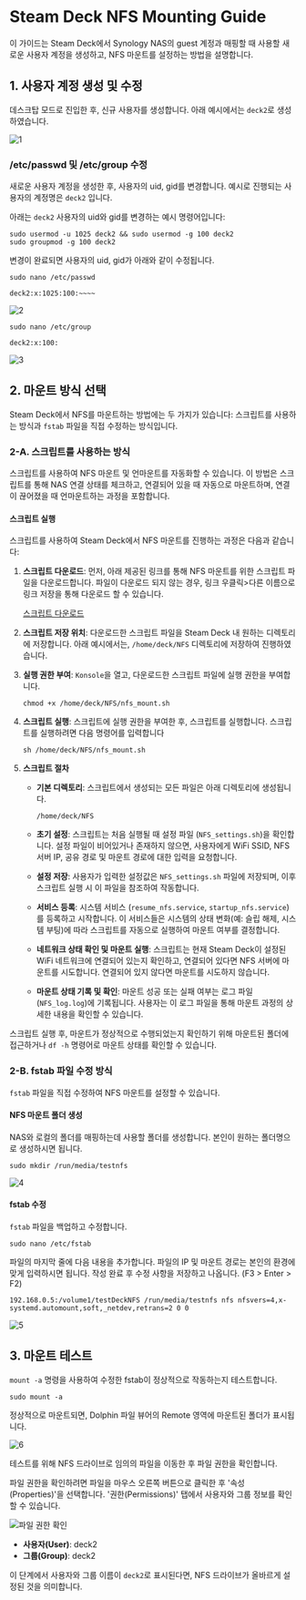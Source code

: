 # Steam Deck NFS Mounting Guide

이 가이드는 Steam Deck에서 Synology NAS의 guest 계정과 매핑할 때 사용할 새로운 사용자 계정을 생성하고, NFS 마운트를 설정하는 방법을 설명합니다.


## 1. 사용자 계정 생성 및 수정
데스크탑 모드로 진입한 후, 신규 사용자를 생성합니다. 아래 예시에서는 `deck2`로 생성하였습니다.

![1](https://user-images.githubusercontent.com/122413511/211694613-fc11aee8-7c80-4a56-bd06-d37731642d43.png)


### /etc/passwd 및 /etc/group 수정
새로운 사용자 계정을 생성한 후, 사용자의 uid, gid를 변경합니다.
예시로 진행되는 사용자의 계정명은 `deck2` 입니다.


아래는 `deck2` 사용자의 uid와 gid를 변경하는 예시 명령어입니다:
```
sudo usermod -u 1025 deck2 && sudo usermod -g 100 deck2
sudo groupmod -g 100 deck2
```

변경이 완료되면 사용자의 uid, gid가 아래와 같이 수정됩니다.

```
sudo nano /etc/passwd

deck2:x:1025:100:~~~~
```
![2](https://user-images.githubusercontent.com/122413511/211694644-762d0216-bf3f-433d-a0cc-8360d5e5c80e.png)


```
sudo nano /etc/group

deck2:x:100:
```
![3](https://user-images.githubusercontent.com/122413511/211694682-e26c8add-ea2d-4f0d-873f-d729ad1d4a22.png)


## 2. 마운트 방식 선택

Steam Deck에서 NFS를 마운트하는 방법에는 두 가지가 있습니다: 스크립트를 사용하는 방식과 `fstab` 파일을 직접 수정하는 방식입니다. 


### 2-A. 스크립트를 사용하는 방식

스크립트를 사용하여 NFS 마운트 및 언마운트를 자동화할 수 있습니다. 이 방법은 스크립트를 통해 NAS 연결 상태를 체크하고, 연결되어 있을 때 자동으로 마운트하며, 연결이 끊어졌을 때 언마운트하는 과정을 포함합니다.


#### 스크립트 실행

스크립트를 사용하여 Steam Deck에서 NFS 마운트를 진행하는 과정은 다음과 같습니다:

1. **스크립트 다운로드**: 먼저, 아래 제공된 링크를 통해 NFS 마운트를 위한 스크립트 파일을 다운로드합니다. 파일이 다운로드 되지 않는 경우, 링크 우클릭>다른 이름으로 링크 저장을 통해 다운로드 할 수 있습니다.
 
   [스크립트 다운로드](https://raw.githubusercontent.com/Ma-cchiato/SteamDeck-NFS-Mount/main/Script/nfs_mount.sh)

2. **스크립트 저장 위치**: 다운로드한 스크립트 파일을 Steam Deck 내 원하는 디렉토리에 저장합니다. 아래 예시에서는, `/home/deck/NFS` 디렉토리에 저장하여 진행하였습니다.

3. **실행 권한 부여**: `Konsole`을 열고, 다운로드한 스크립트 파일에 실행 권한을 부여합니다.
   ```
   chmod +x /home/deck/NFS/nfs_mount.sh
   ```

4. **스크립트 실행**: 스크립트에 실행 권한을 부여한 후, 스크립트를 실행합니다. 스크립트를 실행하려면 다음 명령어를 입력합니다
   ```
   sh /home/deck/NFS/nfs_mount.sh
   ```

5. **스크립트 절차**

   - **기본 디렉토리**: 스크립트에서 생성되는 모든 파일은 아래 디렉토리에 생성됩니다.
     ```
     /home/deck/NFS
     ```

   - **초기 설정**: 스크립트는 처음 실행될 때 설정 파일 (`NFS_settings.sh`)을 확인합니다. 설정 파일이 비어있거나 존재하지 않으면, 사용자에게 WiFi SSID, NFS 서버 IP, 공유 경로 및 마운트 경로에 대한 입력을 요청합니다.

   - **설정 저장**: 사용자가 입력한 설정값은 `NFS_settings.sh` 파일에 저장되며, 이후 스크립트 실행 시 이 파일을 참조하여 작동합니다.

   - **서비스 등록**: 시스템 서비스 (`resume_nfs.service`, `startup_nfs.service`)를 등록하고 시작합니다. 이 서비스들은 시스템의 상태 변화(예: 슬립 해제, 시스템 부팅)에 따라 스크립트를 자동으로 실행하여 마운트 여부를 결정합니다.

   - **네트워크 상태 확인 및 마운트 실행**: 스크립트는 현재 Steam Deck이 설정된 WiFi 네트워크에 연결되어 있는지 확인하고, 연결되어 있다면 NFS 서버에 마운트를 시도합니다. 연결되어 있지 않다면 마운트를 시도하지 않습니다.

   - **마운트 상태 기록 및 확인**: 마운트 성공 또는 실패 여부는 로그 파일 (`NFS_log.log`)에 기록됩니다. 사용자는 이 로그 파일을 통해 마운트 과정의 상세한 내용을 확인할 수 있습니다.

스크립트 실행 후, 마운트가 정상적으로 수행되었는지 확인하기 위해 마운트된 폴더에 접근하거나 `df -h` 명령어로 마운트 상태를 확인할 수 있습니다.


### 2-B. fstab 파일 수정 방식

`fstab` 파일을 직접 수정하여 NFS 마운트를 설정할 수 있습니다.

#### NFS 마운트 폴더 생성

NAS와 로컬의 폴더를 매핑하는데 사용할 폴더를 생성합니다. 본인이 원하는 폴더명으로 생성하시면 됩니다.
```
sudo mkdir /run/media/testnfs
```

![4](https://user-images.githubusercontent.com/122413511/211694749-2d2acf90-6e31-437f-bfb7-9885a6cf46bd.png)


#### fstab 수정

`fstab` 파일을 백업하고 수정합니다.
```
sudo nano /etc/fstab
```

파일의 마지막 줄에 다음 내용을 추가합니다. 파일의 IP 및 마운트 경로는 본인의 환경에 맞게 입력하시면 됩니다.
작성 완료 후 수정 사항을 저장하고 나옵니다. (F3 > Enter > F2)
```
192.168.0.5:/volume1/testDeckNFS /run/media/testnfs nfs nfsvers=4,x-systemd.automount,soft,_netdev,retrans=2 0 0
```

![5](https://user-images.githubusercontent.com/122413511/211694751-344cedb5-e6dd-4ac0-8a57-277aa680fbbb.png)


## 3. 마운트 테스트

`mount -a` 명령을 사용하여 수정한 fstab이 정상적으로 작동하는지 테스트합니다.
```
sudo mount -a
```

정상적으로 마운트되면, Dolphin 파일 뷰어의 Remote 영역에 마운트된 폴더가 표시됩니다.


![6](https://user-images.githubusercontent.com/122413511/211694752-58d74a4e-a36e-438b-a865-dc47bb1524cf.png)


테스트를 위해 NFS 드라이브로 임의의 파일을 이동한 후 파일 권한을 확인합니다.

파일 권한을 확인하려면 파일을 마우스 오른쪽 버튼으로 클릭한 후 '속성(Properties)'을 선택합니다. '권한(Permissions)' 탭에서 사용자와 그룹 정보를 확인할 수 있습니다.


![파일 권한 확인](https://user-images.githubusercontent.com/122413511/211694754-208d2126-2f1c-4ea9-829c-d7c05a2e14b2.png)

- **사용자(User)**: deck2
- **그룹(Group)**: deck2

이 단계에서 사용자와 그룹 이름이 `deck2`로 표시된다면, NFS 드라이브가 올바르게 설정된 것을 의미합니다.


